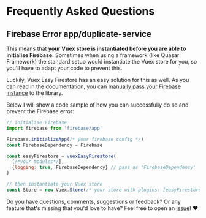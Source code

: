 # Frequently Asked Questions

## Firebase Error app/duplicate-service

This means that **your Vuex store is instantiated before you are able to initialise Firebase**. Sometimes when using a framework (like Quasar Framework) the standard setup would instantiate the Vuex store for you, so you'll have to adapt your code to prevent this.

Luckily, Vuex Easy Firestore has an easy solution for this as well. As you can read in the documentation, you can [manually pass your Firebase instance](extra-features.html#pass-firebase-dependency) to the library.

Below I will show a code sample of how you can successfully do so and prevent the Firebase error:
```js
// initialise Firebase
import firebase from 'firebase/app'

Firebase.initializeApp(/* your firebase config */)
const FirebaseDependency = Firebase

const easyFirestore = vuexEasyFirestore(
  [/*your modules*/],
  {logging: true, FirebaseDependency} // pass as 'FirebaseDependency'
)

// then instantiate your Vuex store
const Store = new Vuex.Store(/* your store with plugins: [easyFirestore] */)
```

Do you have questions, comments, suggestions or feedback? Or any feature that's missing that you'd love to have? Feel free to open an [issue](https://github.com/mesqueeb/vuex-easy-firestore/issues)! ♥
